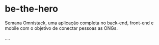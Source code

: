 # be-the-hero
Semana Omnistack, uma aplicação completa no back-end, front-end e mobile com o objetivo de conectar pessoas as ONGs.





....
